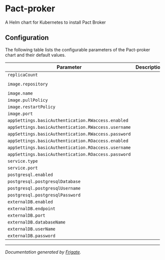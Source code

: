 
Pact-proker
===========

A Helm chart for Kubernetes to install Pact Broker


## Configuration

The following table lists the configurable parameters of the Pact-proker chart and their default values.

| Parameter                | Description             | Default        |
| ------------------------ | ----------------------- | -------------- |
| `replicaCount` |  | `1` |
| `image.repository` |  | `"pactfoundation/pact-broker"` |
| `image.name` |  | `"pact-broker"` |
| `image.pullPolicy` |  | `"IfNotPresent"` |
| `image.restartPolicy` |  | `"Always"` |
| `image.port` |  | `9292` |
| `appSettings.basicAuthentication.RWaccess.enabled` |  | `false` |
| `appSettings.basicAuthentication.RWaccess.username` |  | `"pactRW"` |
| `appSettings.basicAuthentication.RWaccess.password` |  | `"PaCtBr0k3rRW"` |
| `appSettings.basicAuthentication.ROaccess.enabled` |  | `false` |
| `appSettings.basicAuthentication.ROaccess.username` |  | `"pactRO"` |
| `appSettings.basicAuthentication.ROaccess.password` |  | `"PaCtBr0k3rRO"` |
| `service.type` |  | `"LoadBalancer"` |
| `service.port` |  | `80` |
| `postgresql.enabled` |  | `true` |
| `postgresql.postgresqlDatabase` |  | `"pact"` |
| `postgresql.postgresqlUsername` |  | `"postgres"` |
| `postgresql.postgresqlPassword` |  | `"jemf9rAKgD"` |
| `externalDB.enabled` |  | `false` |
| `externalDB.endpoint` |  | `""` |
| `externalDB.port` |  | `5432` |
| `externalDB.databaseName` |  | `"pact"` |
| `externalDB.userName` |  | `"pactDbUser"` |
| `externalDB.password` |  | `"pactDbPassword"` |



---
_Documentation generated by [Frigate](https://frigate.readthedocs.io)._

